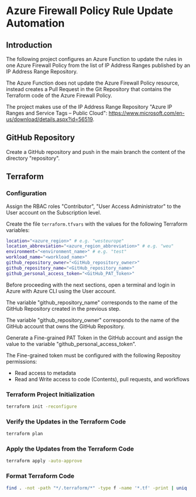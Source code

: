 # Azure Firewall Policy Rule Update Automation

## Introduction

The following project configures an Azure Function to update the rules in one Azure Firewall Policy from the list of IP Address Ranges published by an IP Address Range Repository.

The Azure Function does not update the Azure Firewall Policy resource, instead creates a Pull Request in the Git Repository that contains the Terraform code of the Azure Firewall Policy.

The project makes use of the IP Address Range Repository "Azure IP Ranges and Service Tags – Public Cloud": https://www.microsoft.com/en-us/download/details.aspx?id=56519.

## GitHub Repository

Create a GitHub repository and push in the main branch the content of the directory "repository".

## Terraform

### Configuration

Assign the RBAC roles "Contributor", "User Access Administrator" to the User account on the Subscription level.

Create the file `terraform.tfvars` with the values for the following Terraform variables:

```sh
location="<azure_region>" # e.g. "westeurope"
location_abbreviation="<azure_region_abbreviation>" # e.g. "weu"
environment="<environment_name>" # e.g. "test"
workload_name="<workload_name>"
github_repository_owner="<GitHub_repository_owner>"
github_repository_name="<GitHub_repository_name>"
github_personal_access_token="<GitHub_PAT_Token>"
```

Before proceeding with the next sections, open a terminal and login in Azure with Azure CLI using the User account.

The variable "github_repository_name" corresponds to the name of the GitHub Repository created in the previous step.

The variable "github_repository_owner" corresponds to the name of the GitHub account that owns the GitHub Repository.

Generate a Fine-grained PAT Token in the GitHub account and assign the value to the variable "github_personal_access_token".

The Fine-grained token must be configured with the following Repositoy permissions:
- Read access to metadata
- Read and Write access to code (Contents), pull requests, and workflows

### Terraform Project Initialization

```sh
terraform init -reconfigure
```

### Verify the Updates in the Terraform Code

```sh
terraform plan
```

### Apply the Updates from the Terraform Code

```sh
terraform apply -auto-approve
```

### Format Terraform Code

```sh
find . -not -path "*/.terraform/*" -type f -name '*.tf' -print | uniq | xargs -n1 terraform fmt
```
